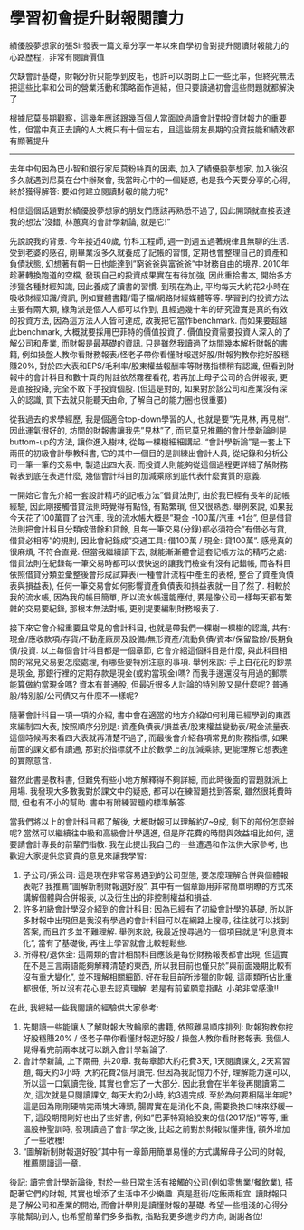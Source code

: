 # 學習初會提升財報閱讀力


績優股夢想家的張Sir發表一篇文章分享一年以來自學初會對提升閱讀財報能力的心路歷程，非常有閱讀價值

欠缺會計基礎，財報分析只能學到皮毛，也許可以朗朗上口一些比率，但終究無法把這些比率和公司的營業活動和策略面作連結，但只要讀通初會這些問題就都解決了

根據尼莫長期觀察，這幾年應該跟幾百個人當面說過讀會計對投資財報力的重要性，但當中真正去讀的人大概只有十個左右，且這些朋友長期的投資技能和績效都有顯著提升

---

去年中旬因為巴小智和銀行家尼莫粉絲頁的因素, 加入了績優股夢想家, 加入後沒多久就遇到尼莫在台中辦聚會, 我當時心中的一個疑惑, 也是我今天要分享的心得, 終於獲得解答: 要如何建立閱讀財報的能力呢?

相信這個話題對於績優股夢想家的朋友們應該再熟悉不過了, 因此開頭就直接表達我的想法”沒錯, 林蕙真的會計學新論, 就是它!”

先說說我的背景. 今年接近40歲, 竹科工程師, 週一到週五過著規律且無聊的生活. 受到老婆的感召, 剛畢業沒多久就養成了記帳的習慣, 定期也會整理自己的資產和負債狀態, 幻想著有朝一日也能達到”窮爸爸與富爸爸”中財務自由的境界. 2010年趁著轉換跑道的空檔, 發現自己的投資成果實在有待加強, 因此重拾書本, 開始多方涉獵各種財經知識, 因此養成了讀書的習慣. 到現在為止, 平均每天大約花2小時在吸收財經知識/資訊, 例如實體書籍/電子檔/網路財經媒體等等. 學習到的投資方法主要有兩大類, 綠角派是個人人都可以作到, 且經過幾十年的研究證實是真的有效的投資方法, 因為這方法人人皆可達成, 故我把它當作benchmark. 而如果要超越此benchmark, 大概就要採用巴菲特的價值投資了. 價值投資需要投資人深入的了解公司和產業, 而財報是最基礎的資訊. 只是雖然我讀過了坊間幾本解析財報的書籍, 例如操盤人教你看財務報表/怪老子帶你看懂財報選好股/財報狗教你挖好股穩賺20%, 對於四大表和EPS/毛利率/股東權益報酬率等財務指標稍有認識, 但看到財報中的會計科目和數十頁的附註依然霧裡看花, 若再加上母子公司的合併報表, 更是直接投降, 完全不敢下手投資個股. (但這是對的, 如果對於該公司和產業沒有深入的認識, 買下去就只能聽天由命, 了解自己的能力圈也很重要)

從我過去的求學經歷, 我是個適合top-down學習的人, 也就是要”先見林, 再見樹”. 因此運氣很好的, 坊間的財報書讓我先”見林”了, 而尼莫兄推薦的會計學新論則是buttom-up的方法, 讓你進入樹林, 從每一棵樹細細講起. “會計學新論”是一套上下兩冊的初級會計學教科書, 它的其中一個目的是訓練出會計人員, 從紀錄和分析公司一筆一筆的交易中, 製造出四大表. 而投資人則能夠從這個過程更詳細了解財務報表到底在表達什麼, 幾個會計科目的加減乘除到底代表什麼實質的意義.

一開始它會先介紹一套設計精巧的記帳方法”借貸法則”, 由於我已經有長年的記帳經驗, 因此剛接觸借貸法則時覺得有點怪, 有點繁瑣, 但又很熟悉. 舉例來說, 如果我今天花了100萬買了台汽車, 我的流水帳大概是”現金 -100萬/汽車 +1台”, 但是借貸法則把會計科目分類成借餘和貸餘, 且每一筆交易(分錄)都必須符合”有借必有貸, 借貸必相等”的規則, 因此會紀錄成”交通工具: 借100萬 / 現金: 貸100萬”. 感覺真的很麻煩, 不符合直覺. 但當我繼續讀下去, 就能漸漸體會這套記帳方法的精巧之處: 借貸法則在紀錄每一筆交易時都可以很快速的讓我們檢查有沒有記錯帳, 而各科目依照借貸分類並彙整後會形成試算表(一種會計流程中產生的表格, 整合了資產負債表與損益表), 任何一筆交易會如何影響資產負債表和損益表就一目了然了. 相較於我的流水帳, 因為我的帳目簡單, 所以流水帳還能應付, 要是像公司一樣每天都有繁雜的交易要紀錄, 那根本無法對帳, 更別提要編制財務報表了.

接下來它會介紹重要且常見的會計科目, 也就是帶我們一棵樹一棵樹的認識, 共有: 現金/應收款項/存貨/不動產廠房及設備/無形資產/流動負債/資本/保留盈餘/長期負債/投資. 以上每個會計科目都是一個章節, 它會介紹這個科目是什麼, 與此科目相關的常見交易要怎麼處理, 有哪些要特別注意的事項. 舉例來說: 手上白花花的鈔票是現金, 那銀行裡的定期存款是現金(或約當現金)嗎? 而我手邊還沒有用過的郵票能算做約當現金嗎? 資本有普通股, 但最近很多人討論的特別股又是什麼呢? 普通股/特別股/公司債又有什麼不一樣呢?

隨著會計科目一項一項的介紹, 書中會在適當的地方介紹如何利用已經學到的東西來編制四大表, 按照順序分別是: 資產負債表/損益表/股東權益變動表/現金流量表. 這個時候再來看四大表就再清楚不過了, 而最後會介紹各項常見的財務指標, 如果前面的課文都有讀通, 那對於指標就不止於數學上的加減乘除, 更能理解它想表達的實際意含.

雖然此書是教科書, 但難免有些小地方解釋得不夠詳細, 而此時後面的習題就派上用場. 我發現大多數我對於課文中的疑惑, 都可以在練習題找到答案, 雖然很耗費時間, 但也有不小的幫助. 書中有附練習題的標準解答.

當我們將以上的會計科目都了解後, 大概財報可以理解約7~9成, 剩下的部份怎麼辦呢? 當然可以繼續往中級和高級會計學邁進, 但是所花費的時間與效益相比如何, 還要請會計專長的前輩們指教. 我在此提出我自己的一些遭遇和作法供大家參考, 也歡迎大家提供您寶貴的意見來讓我學習:
1. 子公司/孫公司: 這是現在非常容易遇到的公司型態, 要怎麼理解合併與個體報表呢? 我推薦“圖解新制財報選好股”, 其中有一個章節用非常簡單明瞭的方式來講解個體與合併報表, 以及衍生出的非控制權益和損益.
2. 許多初級會計學沒介紹到的會計科目: 因為已經有了初級會計學的基礎, 所以許多財報中出現但是我沒有學過的會計科目可以在網路上搜尋, 往往就可以找到答案, 而且許多並不難理解. 舉例來說, 我最近搜尋過的一個項目就是”利息資本化”, 當有了基礎後, 再往上學習就會比較輕鬆些.
3. 所得稅/退休金: 這兩類的會計相關科目應該是每份財務報表都會出現, 但這實在不是三言兩語能夠解釋清楚的東西, 所以我目前也僅只於”與前面幾期比較有沒有重大變化”, 並不理解相關細節. 好在我目前所涉獵的財報, 這兩類所佔比重都很低, 所以沒有花心思去認真理解. 若是有前輩願意指點, 小弟非常感激!!

在此, 我總結一些我閱讀的經驗供大家參考:
1. 先閱讀一些能讓人了解財報大致輪廓的書籍, 依照難易順序排列: 財報狗教你挖好股穩賺20% / 怪老子帶你看懂財報選好股 / 操盤人教你看財務報表. 我個人覺得看完前兩本就可以跳入會計學新論了.
2. 會計學新論, 上下兩冊, 共20章. 我每章節大約花費3天, 1天閱讀課文, 2天寫習題, 每天約3小時, 大約花費2個月讀完. 但因為我記憶力不好, 理解能力還可以, 所以這一口氣讀完後, 其實也會忘了一大部分. 因此我會在半年後再閱讀第二次, 這次就是只閱讀課文, 每天大約2小時, 約3週完成. 至於為何要相隔半年呢? 這是因為剛剛硬啃完兩塊大磚頭, 腸胃實在是消化不良, 需要換換口味來舒緩一下, 這段期間剛好也出了些好書, 例如”巴菲特寫給股東的信(2017版)”等等, 重溫股神聖訓時, 發現讀過了會計學之後, 比起之前對於財報似懂非懂, 額外增加了一些收穫!
3. “圖解新制財報選好股”其中有一章節用簡單易懂的方式講解母子公司的財報, 推薦閱讀這一章.

後記:
讀完會計學新論後, 對於一些日常生活有接觸的公司(例如零售業/餐飲業), 搭配著它們的財報, 其實也增添了生活中不少樂趣. 真是逛街/吃飯兩相宜. 
讀財報只是了解公司和產業的開始, 而會計學則是讀懂財報的基礎. 希望一些粗淺的心得分享能幫助到人, 也希望前輩們多多指教, 指點我更多進步的方向, 謝謝各位!